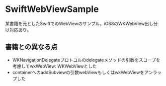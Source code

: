# SwiftWebViewSample
某書籍を元としたSwiftでのWebViewのサンプル。iOS8のWKWebView出し分け対応あり。

## 書籍との異なる点
- WKNavigationDelegateプロトコルのdelegateメソッドの引数をスコープを考慮してwkWebView: WKWebViewとした
- containerへのaddSubviewの引数webViewもしくはwkWebViewをアンラップした
